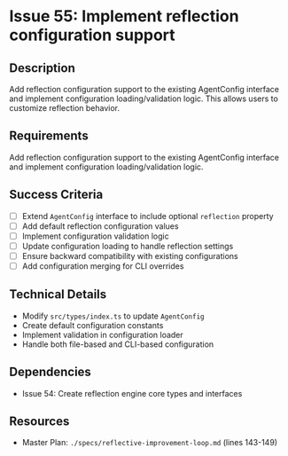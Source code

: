 # Issue 55: Implement reflection configuration support

## Description
Add reflection configuration support to the existing AgentConfig interface and implement configuration loading/validation logic. This allows users to customize reflection behavior.

## Requirements
Add reflection configuration support to the existing AgentConfig interface and implement configuration loading/validation logic.

## Success Criteria
- [ ] Extend `AgentConfig` interface to include optional `reflection` property
- [ ] Add default reflection configuration values
- [ ] Implement configuration validation logic
- [ ] Update configuration loading to handle reflection settings
- [ ] Ensure backward compatibility with existing configurations
- [ ] Add configuration merging for CLI overrides

## Technical Details
- Modify `src/types/index.ts` to update `AgentConfig`
- Create default configuration constants
- Implement validation in configuration loader
- Handle both file-based and CLI-based configuration

## Dependencies
- Issue 54: Create reflection engine core types and interfaces

## Resources
- Master Plan: `./specs/reflective-improvement-loop.md` (lines 143-149)
